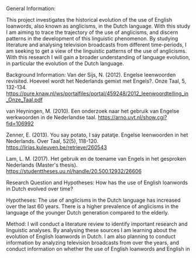 General Information:

This project investigates the historical evolution of the use of English loanwords,
also known as anglicisms, in the Dutch language. With this study I am aiming to trace the trajectory of the use of anglicisms,
and discern patterns in the development of this linguistic phenomenon. 
By studying literature and analysing television broadcasts from different time-periods, I am seeking to get a view of the linguistic patterns of the use of anglicisms.
With this research I will gain a broader understanding of language evolution, in particular the evolution of the Dutch language.


Background Information:
Van der Sijs, N. (2012). Engelse leenwoorden revisited. Hoeveel wordt het Nederlands gemixt met Engels?. Onze Taal, 5, 132-134.
https://pure.knaw.nl/ws/portalfiles/portal/459248/2012_leenwoordtelling_in_Onze_Taal.pdf

van Heyningen, M. (2010). Een onderzoek naar het gebruik van Engelse werkwoorden in de Nederlandse taal.
https://arno.uvt.nl/show.cgi?fid=106992

Zenner, E. (2013). You say potato, I say patatje. Engelse leenwoorden in het Nederlands. Over Taal, 52(5), 118-120.
https://lirias.kuleuven.be/retrieve/260543

Lam, L. M. (2017). Het gebruik en de toename van Engels in het gesproken Nederlands (Master's thesis).
https://studenttheses.uu.nl/handle/20.500.12932/26606

Research Question and Hypotheses:
How has the use of English loanwords in Dutch evolved over time?

Hypotheses:
The use of anglicisms in the Dutch language has increased over the last 60 years.
There is a higher prevalence of anglicisms in the language of the younger Dutch generation compared to the elderly.

Method:
I will conduct a literature review to identify important research and linguistic analyses. By analysing these sources
I am learning about the evolution of English loanwords in Dutch. I am also planning to conduct information by 
analyzing television broadcasts from over the years, and conduct information on whether the use of English loanwords and English in 
